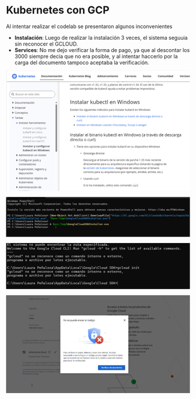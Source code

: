 # Kubernetes con GCP

Al intentar realizar el codelab se presentaron algunos inconvenientes

- **Instalación**: Luego de realizar la instalación 3 veces, el sistema seguuia sin reconocer el GCLOUD.
- **Services**: No me dejo verificar la forma de pago, ya que al descontar los 3000 siempre decia que no era posible, y al intentar haccerlo por la carga del documento tampoco aceptaba la verificación.

![img.png](img.png)

![img_1.png](img_1.png)

![img_3.png](img_3.png)

![img_2.png](img_2.png)